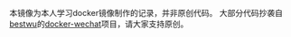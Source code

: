 本镜像为本人学习docker镜像制作的记录，并非原创代码。
大部分代码抄袭自[bestwu](https://github.com/bestwu/)的[docker-wechat](https://github.com/bestwu/docker-wechat)项目，请大家支持原创。
